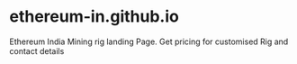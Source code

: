 # ethereum-in.github.io

Ethereum India Mining rig landing Page.
Get pricing for customised Rig and contact details
